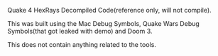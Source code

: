 Quake 4 HexRays Decompiled Code(reference only, will not compile).

This was built using the Mac Debug Symbols, Quake Wars Debug Symbols(that got leaked with demo) and Doom 3. 

This does not contain anything related to the tools. 
